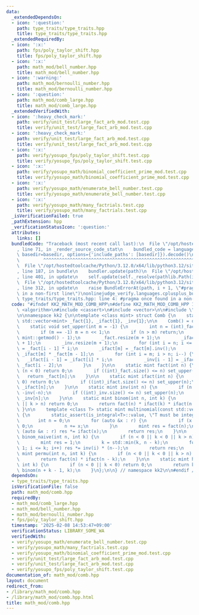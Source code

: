 ```yaml
---
data:
  _extendedDependsOn:
  - icon: ':question:'
    path: type_traits/type_traits.hpp
    title: type_traits/type_traits.hpp
  _extendedRequiredBy:
  - icon: ':x:'
    path: fps/poly_taylor_shift.hpp
    title: fps/poly_taylor_shift.hpp
  - icon: ':x:'
    path: math_mod/bell_number.hpp
    title: math_mod/bell_number.hpp
  - icon: ':warning:'
    path: math_mod/bernoulli_number.hpp
    title: math_mod/bernoulli_number.hpp
  - icon: ':question:'
    path: math_mod/comb_large.hpp
    title: math_mod/comb_large.hpp
  _extendedVerifiedWith:
  - icon: ':heavy_check_mark:'
    path: verify/unit_test/large_fact_arb_mod.test.cpp
    title: verify/unit_test/large_fact_arb_mod.test.cpp
  - icon: ':heavy_check_mark:'
    path: verify/unit_test/large_fact_arb_mod.test.cpp
    title: verify/unit_test/large_fact_arb_mod.test.cpp
  - icon: ':x:'
    path: verify/yosupo_fps/poly_taylor_shift.test.cpp
    title: verify/yosupo_fps/poly_taylor_shift.test.cpp
  - icon: ':x:'
    path: verify/yosupo_math/binomial_coefficient_prime_mod.test.cpp
    title: verify/yosupo_math/binomial_coefficient_prime_mod.test.cpp
  - icon: ':x:'
    path: verify/yosupo_math/enumerate_bell_number.test.cpp
    title: verify/yosupo_math/enumerate_bell_number.test.cpp
  - icon: ':x:'
    path: verify/yosupo_math/many_factrials.test.cpp
    title: verify/yosupo_math/many_factrials.test.cpp
  _isVerificationFailed: true
  _pathExtension: hpp
  _verificationStatusIcon: ':question:'
  attributes:
    links: []
  bundledCode: "Traceback (most recent call last):\n  File \"/opt/hostedtoolcache/Python/3.12.0/x64/lib/python3.12/site-packages/onlinejudge_verify/documentation/build.py\"\
    , line 71, in _render_source_code_stat\n    bundled_code = language.bundle(stat.path,\
    \ basedir=basedir, options={'include_paths': [basedir]}).decode()\n          \
    \         ^^^^^^^^^^^^^^^^^^^^^^^^^^^^^^^^^^^^^^^^^^^^^^^^^^^^^^^^^^^^^^^^^^^^^^^^^^^^^^^^^\n\
    \  File \"/opt/hostedtoolcache/Python/3.12.0/x64/lib/python3.12/site-packages/onlinejudge_verify/languages/cplusplus.py\"\
    , line 187, in bundle\n    bundler.update(path)\n  File \"/opt/hostedtoolcache/Python/3.12.0/x64/lib/python3.12/site-packages/onlinejudge_verify/languages/cplusplus_bundle.py\"\
    , line 401, in update\n    self.update(self._resolve(pathlib.Path(included), included_from=path))\n\
    \  File \"/opt/hostedtoolcache/Python/3.12.0/x64/lib/python3.12/site-packages/onlinejudge_verify/languages/cplusplus_bundle.py\"\
    , line 312, in update\n    raise BundleErrorAt(path, i + 1, \"#pragma once found\
    \ in a non-first line\")\nonlinejudge_verify.languages.cplusplus_bundle.BundleErrorAt:\
    \ type_traits/type_traits.hpp: line 4: #pragma once found in a non-first line\n"
  code: "#ifndef KK2_MATH_MOD_COMB_HPP\n#define KK2_MATH_MOD_COMB_HPP 1\n\n#include\
    \ <algorithm>\n#include <cassert>\n#include <vector>\n\n#include \"../type_traits/type_traits.hpp\"\
    \n\nnamespace kk2 {\n\ntemplate <class mint> struct Comb {\n    static inline\
    \ std::vector<mint> _fact{1}, _ifact{1}, _inv{1};\n\n    Comb() = delete;\n\n\
    \    static void set_upper(int m = -1) {\n        int n = (int)_fact.size();\n\
    \        if (m == -1) m = n << 1;\n        if (n > m) return;\n        m = std::min<int>(m,\
    \ mint::getmod() - 1);\n        _fact.resize(m + 1);\n        _ifact.resize(m\
    \ + 1);\n        _inv.resize(m + 1);\n        for (int i = n; i <= m; i++) _fact[i]\
    \ = _fact[i - 1] * i;\n        _ifact[m] = _fact[m].inv();\n        _inv[m] =\
    \ _ifact[m] * _fact[m - 1];\n        for (int i = m; i > n; i--) {\n         \
    \   _ifact[i - 1] = _ifact[i] * i;\n            _inv[i - 1] = _ifact[i - 1] *\
    \ _fact[i - 2];\n        }\n    }\n\n    static mint fact(int n) {\n        if\
    \ (n < 0) return 0;\n        if ((int)_fact.size() <= n) set_upper(n);\n     \
    \   return _fact[n];\n    }\n\n    static mint ifact(int n) {\n        if (n <\
    \ 0) return 0;\n        if ((int)_ifact.size() <= n) set_upper(n);\n        return\
    \ _ifact[n];\n    }\n\n    static mint inv(int n) {\n        if (n < 0) return\
    \ -inv(-n);\n        if ((int)_inv.size() <= n) set_upper(n);\n        return\
    \ _inv[n];\n    }\n\n    static mint binom(int n, int k) {\n        if (k < 0\
    \ || k > n) return 0;\n        return fact(n) * ifact(k) * ifact(n - k);\n   \
    \ }\n\n    template <class T> static mint multinomial(const std::vector<T> &r)\
    \ {\n        static_assert(is_integral<T>::value, \"T must be integral\");\n \
    \       int n = 0;\n        for (auto &x : r) {\n            if (x < 0) return\
    \ 0;\n            n += x;\n        }\n        mint res = fact(n);\n        for\
    \ (auto &x : r) res *= ifact(x);\n        return res;\n    }\n\n    static mint\
    \ binom_naive(int n, int k) {\n        if (n < 0 || k < 0 || k > n) return 0;\n\
    \        mint res = 1;\n        k = std::min(k, n - k);\n        for (int i =\
    \ 1; i <= k; i++) res *= inv(i) * (n--);\n        return res;\n    }\n\n    static\
    \ mint permu(int n, int k) {\n        if (n < 0 || k < 0 || k > n) return 0;\n\
    \        return fact(n) * ifact(n - k);\n    }\n\n    static mint homo(int n,\
    \ int k) {\n        if (n < 0 || k < 0) return 0;\n        return k == 0 ? 1 :\
    \ binom(n + k - 1, k);\n    }\n};\n\n} // namespace kk2\n\n#endif // KK2_MATH_MOD_COMB_HPP\n"
  dependsOn:
  - type_traits/type_traits.hpp
  isVerificationFile: false
  path: math_mod/comb.hpp
  requiredBy:
  - math_mod/comb_large.hpp
  - math_mod/bell_number.hpp
  - math_mod/bernoulli_number.hpp
  - fps/poly_taylor_shift.hpp
  timestamp: '2025-02-08 14:53:47+09:00'
  verificationStatus: LIBRARY_SOME_WA
  verifiedWith:
  - verify/yosupo_math/enumerate_bell_number.test.cpp
  - verify/yosupo_math/many_factrials.test.cpp
  - verify/yosupo_math/binomial_coefficient_prime_mod.test.cpp
  - verify/unit_test/large_fact_arb_mod.test.cpp
  - verify/unit_test/large_fact_arb_mod.test.cpp
  - verify/yosupo_fps/poly_taylor_shift.test.cpp
documentation_of: math_mod/comb.hpp
layout: document
redirect_from:
- /library/math_mod/comb.hpp
- /library/math_mod/comb.hpp.html
title: math_mod/comb.hpp
---
```

